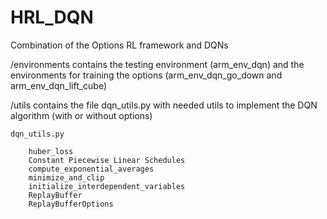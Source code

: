# HRL_DQN
Combination of the Options RL framework and DQNs

/environments contains the testing environment (arm_env_dqn) and the environments for training the options (arm_env_dqn_go_down and arm_env_dqn_lift_cube)

/utils contains the file  dqn_utils.py with needed utils to implement the DQN algorithm (with or without options)

    dqn_utils.py

	    huber_loss
	    Constant Piecewise Linear Schedules
	    compute_exponential_averages
	    minimize_and_clip
	    initialize_interdependent_variables
	    ReplayBuffer
	    ReplayBufferOptions